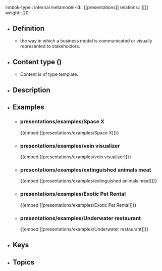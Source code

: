 innbok-type:: internal
metamodel-id:: [[presentations]]
relations:: [[]]
weight:: 20

- ## Definition
  - the way in which a business model is communicated or visually represented to stakeholders.
- ## Content type ()
  - Content is of type template.
  
- ## Description
- ## Examples
  - ### presentations/examples/Space X
    {{embed [[presentations/examples/Space X]]}}
  - ### presentations/examples/vein visualizer
    {{embed [[presentations/examples/vein visualizer]]}}
  - ### presentations/examples/extinguished animals meat
    {{embed [[presentations/examples/extinguished animals meat]]}}
  - ### presentations/examples/Exotic Pet Rental
    {{embed [[presentations/examples/Exotic Pet Rental]]}}
  - ### presentations/examples/Underwater restaurant
    {{embed [[presentations/examples/Underwater restaurant]]}}
  
- ## Keys
  
- ## Topics
  

